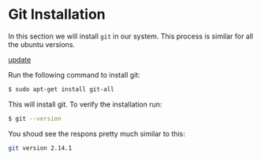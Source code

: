 # Git Installation

In this section we will install `git` in our system. 
This process is similar for all the ubuntu versions.

[update](_update.md ':include')

Run the following command to install git:

```bash
$ sudo apt-get install git-all
```

This will install git. To verify the installation run:

```bash
$ git --version
```

You shoud see the respons pretty much similar to this:

```bash
git version 2.14.1
```
